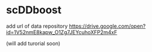 # scDDboost
add url of data repository
https://drive.google.com/open?id=1V52nmE8kapw_O1Zg7JEYcuhoXFP2m4xF

(will add turorial soon)
